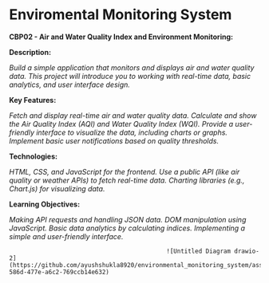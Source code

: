 # Enviromental Monitoring System
**CBP02 - Air and Water Quality Index and Environment Monitoring:**



**Description:**

_Build a simple application that monitors and displays air and water quality data. This project will introduce you to working with real-time data, basic analytics, and user interface design._





**Key Features:**

_Fetch and display real-time air and water quality data.
Calculate and show the Air Quality Index (AQI) and Water Quality Index (WQI).
Provide a user-friendly interface to visualize the data, including charts or graphs.
Implement basic user notifications based on quality thresholds._





**Technologies:**

_HTML, CSS, and JavaScript for the frontend.
Use a public API (like air quality or weather APIs) to fetch real-time data.
Charting libraries (e.g., Chart.js) for visualizing data._





**Learning Objectives:**

_Making API requests and handling JSON data.
DOM manipulation using JavaScript.
Basic data analytics by calculating indices.
Implementing a simple and user-friendly interface._



                                                ![Untitled Diagram drawio-2](https://github.com/ayushshukla8920/environmental_monitoring_system/assets/149079402/88b51620-586d-477e-a6c2-769ccb14e632)




